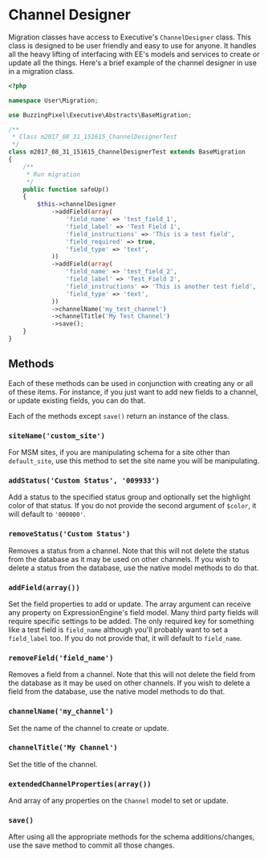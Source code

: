 # Channel Designer

Migration classes have access to Executive's `ChannelDesigner` class. This class is designed to be user friendly and easy to use for anyone. It handles all the heavy lifting of interfacing with EE's models and services to create or update all the things. Here's a brief example of the channel designer in use in a migration class.

```php
<?php

namespace User\Migration;

use BuzzingPixel\Executive\Abstracts\BaseMigration;

/**
 * Class m2017_08_31_151615_ChannelDesignerTest
 */
class m2017_08_31_151615_ChannelDesignerTest extends BaseMigration
{
    /**
     * Run migration
     */
    public function safeUp()
    {
        $this->channelDesigner
            ->addField(array(
                'field_name' => 'test_field_1',
                'field_label' => 'Test Field 1',
                'field_instructions' => 'This is a test field',
                'field_required' => true,
                'field_type' => 'text',
            ))
            ->addField(array(
                'field_name' => 'test_field_2',
                'field_label' => 'Test Field 2',
                'field_instructions' => 'This is another test field',
                'field_type' => 'text',
            ))
            ->channelName('my_test_channel')
            ->channelTitle('My Test Channel')
            ->save();
    }
}
```

## Methods

Each of these methods can be used in conjunction with creating any or all of these items. For instance, if you just want to add new fields to a channel, or update existing fields, you can do that.

Each of the methods except `save()` return an instance of the class.

### `siteName('custom_site')`

For MSM sites, if you are manipulating schema for a site other than `default_site`, use this method to set the site name you will be manipulating.

### `addStatus('Custom Status', '009933')`

Add a status to the specified status group and optionally set the highlight color of that status. If you do not provide the second argument of `$color`, it will default to `'000000'`.

### `removeStatus('Custom Status')`

Removes a status from a channel. Note that this will not delete the status from the database as it may be used on other channels. If you wish to delete a status from the database, use the native model methods to do that.

### `addField(array())`

Set the field properties to add or update. The array argument can receive any property on ExpressionEngine's field model. Many third party fields will require specific settings to be added. The only required key for something like a test field is `field_name` although you'll probably want to set a `field_label` too. If you do not provide that, it will default to `field_name`.

### `removeField('field_name')`

Removes a field from a channel. Note that this will not delete the field from the database as it may be used on other channels. If you wish to delete a field from the database, use the native model methods to do that.

### `channelName('my_channel')`

Set the name of the channel to create or update.

### `channelTitle('My Channel')`

Set the title of the channel.

### `extendedChannelProperties(array())`

And array of any properties on the `Channel` model to set or update.

### `save()`

After using all the appropriate methods for the schema additions/changes, use the save method to commit all those changes.
